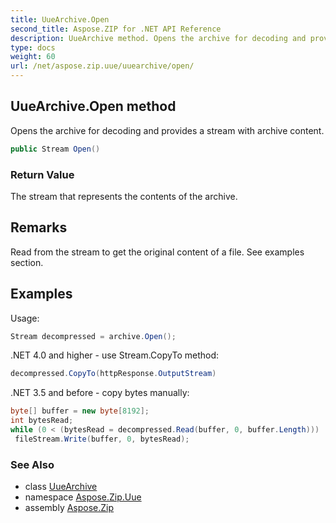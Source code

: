 ```yaml
---
title: UueArchive.Open
second_title: Aspose.ZIP for .NET API Reference
description: UueArchive method. Opens the archive for decoding and provides a stream with archive content
type: docs
weight: 60
url: /net/aspose.zip.uue/uuearchive/open/
---
```

## UueArchive.Open method

Opens the archive for decoding and provides a stream with archive content.

```csharp
public Stream Open()
```

### Return Value

The stream that represents the contents of the archive.

## Remarks

Read from the stream to get the original content of a file. See examples section.

## Examples

Usage:

```csharp
Stream decompressed = archive.Open();
```

.NET 4.0 and higher - use Stream.CopyTo method:

```csharp
decompressed.CopyTo(httpResponse.OutputStream)
```

.NET 3.5 and before - copy bytes manually:

```csharp
byte[] buffer = new byte[8192];
int bytesRead;
while (0 < (bytesRead = decompressed.Read(buffer, 0, buffer.Length)))
 fileStream.Write(buffer, 0, bytesRead);
```

### See Also

* class [UueArchive](../)
* namespace [Aspose.Zip.Uue](../../uuearchive/)
* assembly [Aspose.Zip](../../../)


